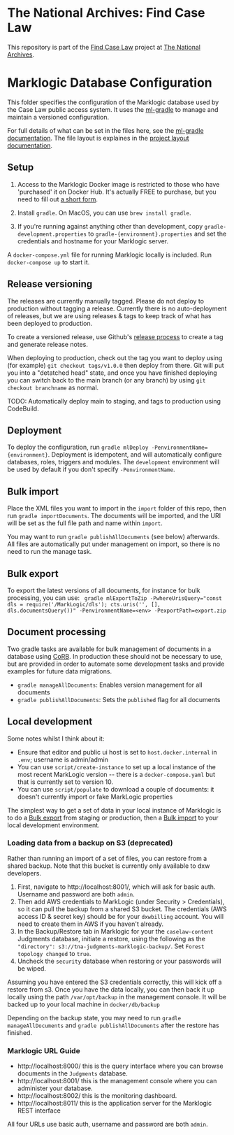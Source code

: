 # The National Archives: Find Case Law

This repository is part of the [Find Case Law](https://caselaw.nationalarchives.gov.uk/) project at [The National Archives](https://www.nationalarchives.gov.uk/).

# Marklogic Database Configuration

This folder specifies the configuration of the Marklogic database used by the
Case Law public access system. It uses the [ml-gradle](https://github.com/marklogic/ml-gradle)
to manage and maintain a versioned configuration.

For full details of what can be set in the files here, see the
[ml-gradle documentation](https://github.com/marklogic-community/ml-gradle/wiki).
The file layout is explaines in the [project layout documentation](https://github.com/marklogic-community/ml-gradle/wiki/Project-layout).

## Setup

1. Access to the Marklogic Docker image is restricted to those who have 'purchased' it on Docker Hub. It's actually FREE to
purchase, but you need to fill out [a short form](https://hub.docker.com/_/marklogic/purchase).

2. Install `gradle`. On MacOS, you can use `brew install gradle`.

3. If you're running against anything other than development, copy `gradle-development.properties`
to `gradle-{environment}.properties` and set the credentials and hostname for your Marklogic server.

A `docker-compose.yml` file for running Marklogic locally is included. Run `docker-compose up` to start it.

## Release versioning

The releases are currently manually tagged. Please do not deploy to production without tagging a release. Currently
there is no auto-deployment of releases, but we are using releases & tags to keep track of what has been deployed to
production.

To create a versioned release, use Github's [release process](https://github.com/nationalarchives/ds-caselaw-marklogic/releases)
to create a tag and generate release notes.

When deploying to production, check out the tag you want to deploy using (for example) `git checkout tags/v1.0.0`
then deploy from there. Git will put you into a "detatched head" state, and once you have finished deploying you can
switch back to the main branch (or any branch) by using `git checkout branchname` as normal.

TODO: Automatically deploy main to staging, and tags to production using CodeBuild.

## Deployment

To deploy the configuration, run `gradle mlDeploy -PenvironmentName={environment}`. Deployment is
idempotent, and will automatically configure databases, roles, triggers and modules. The `development`
environment will be used by default if you don't specify `-PenvironmentName`.

## Bulk import

Place the XML files you want to import in the `import` folder of this repo, then run
`gradle importDocuments`. The documents will be imported, and the URI will be set as the
full file path and name within `import`.

You may want to run `gradle publishAllDocuments` (see below) afterwards. All files
are automatically put under management on import, so there is no need to run the manage task.

## Bulk export

To export the latest versions of all documents, for instance for bulk processing, you can use:
` gradle mlExportToZip -PwhereUrisQuery="const dls = require('/MarkLogic/dls'); cts.uris('', [], dls.documentsQuery())" -PenvironmentName=<env> -PexportPath=export.zip`

## Document processing

Two gradle tasks are available for bulk management of documents in a database using
[CoRB](https://github.com/marklogic-community/corb2). In production these should not be
necessary to use, but are provided in order to automate some development tasks and provide
examples for future data migrations.

* `gradle manageAllDocuments`: Enables version management for all documents
* `gradle publishAllDocuments`: Sets the `published` flag for all documents

## Local development

Some notes whilst I think about it:

* Ensure that editor and public ui host is set to `host.docker.internal` in `.env`; username is admin/admin
* You can use `script/create-instance` to set up a local instance of the most recent MarkLogic version --
  there is a `docker-compose.yaml` but that is currently set to version 10.
* You can use `script/populate` to download a couple of documents: it doesn't currently import or fake MarkLogic properties

The simplest way to get a set of data in your local instance of Marklogic is to do a [Bulk export](#bulk-export) from
staging or production, then a [Bulk import](#bulk-import) to your local development environment.

### Loading data from a backup on S3 (deprecated)

Rather than running an import of a set of files, you can restore from a shared backup. Note that this
bucket is currently only available to dxw developers.

1. First, navigate to http://localhost:8001/, which will ask for basic auth. Username and password are both `admin`.
2. Then add AWS credentials to MarkLogic (under Security > Credentials), so it can pull the backup from a shared S3 bucket.
   The credentials (AWS access ID & secret key) should be for your `dxwbilling` account. You will need to create them in AWS
   if you haven't already.
3. In the Backup/Restore tab in Marklogic for your the `caselaw-content` Judgments database, initiate a restore, using the following as the
   `"directory": s3://tna-judgments-marklogic-backup/`. Set `Forest topology changed` to `true`.
4. Uncheck the `security` database when restoring or your passwords will be wiped.

Assuming you have entered the S3 credentials correctly, this will kick off a restore from s3. Once you have the data locally,
you can then back it up locally using the path `/var/opt/backup` in the management console. It will be backed up to your local
machine in `docker/db/backup`

Depending on the backup state, you may need to run `gradle manageAllDocuments` and `gradle publishAllDocuments` after the restore has finished.

### Marklogic URL Guide

- http://localhost:8000/ this is the query interface where you can browse documents in the `Judgments` database.
- http://localhost:8001/ this is the management console where you can administer your database.
- http://localhost:8002/ this is the monitoring dashboard.
- http://localhost:8011/ this is the application server for the Marklogic REST interface

All four URLs use basic auth, username and password are both `admin`.
